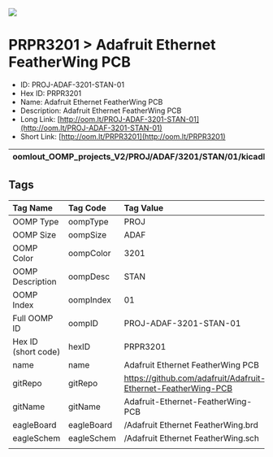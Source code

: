 


  
![][im]
# PRPR3201 > Adafruit Ethernet FeatherWing PCB

- ID: PROJ-ADAF-3201-STAN-01
- Hex ID: PRPR3201
- Name: Adafruit Ethernet FeatherWing PCB
- Description: Adafruit Ethernet FeatherWing PCB
- Long Link: [http://oom.lt/PROJ-ADAF-3201-STAN-01](http://oom.lt/PROJ-ADAF-3201-STAN-01)
- Short Link: [http://oom.lt/PRPR3201](http://oom.lt/PRPR3201)
  

|oomlout_OOMP_projects_V2/PROJ/ADAF/3201/STAN/01/kicadPcb3dFront.png|oomlout_OOMP_projects_V2/PROJ/ADAF/3201/STAN/01/kicadPcb3dBack.png|oomlout_OOMP_projects_V2/PROJ/ADAF/3201/STAN/01/kicadPcb3d.png||
| :---: | :---: | :---: | :---: |

## Tags
  

|Tag Name|Tag Code|Tag Value|
| :--- | :--- | :--- |
|OOMP Type|oompType|PROJ|
|OOMP Size|oompSize|ADAF|
|OOMP Color|oompColor|3201|
|OOMP Description|oompDesc|STAN|
|OOMP Index|oompIndex|01|
|Full OOMP ID|oompID|PROJ-ADAF-3201-STAN-01|
|Hex ID (short code)|hexID|PRPR3201|
|name|name|Adafruit Ethernet FeatherWing PCB|
|gitRepo|gitRepo|https://github.com/adafruit/Adafruit-Ethernet-FeatherWing-PCB|
|gitName|gitName|Adafruit-Ethernet-FeatherWing-PCB|
|eagleBoard|eagleBoard|/Adafruit Ethernet FeatherWing.brd|
|eagleSchem|eagleSchem|/Adafruit Ethernet FeatherWing.sch|
||||



[im]: PROJ/ADAF/3201/STAN/01/kicadPcb3d_450.png

